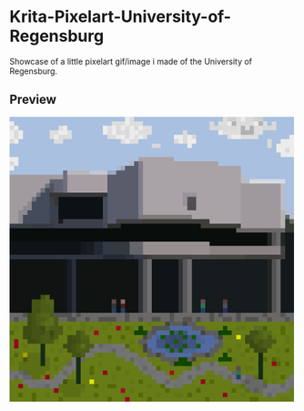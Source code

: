 # Krita-Pixelart-University-of-Regensburg
Showcase of a little pixelart gif/image i made of the University of Regensburg. 

## Preview
<p align="left">
<img src="University of Regensburg Pixelart.gif" width ="500"/>
</p>
